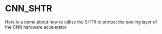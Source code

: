 # CNN_SHTR
Here is a demo about how to utilise the SHTR to protect the pooling layer of the CNN hardware accelerator
